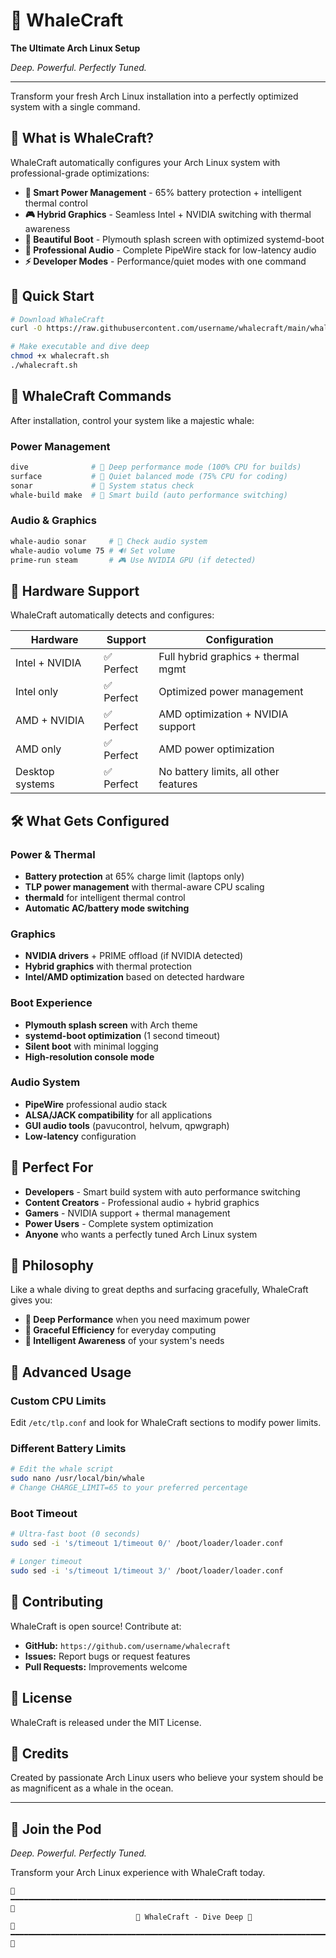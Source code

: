 # 🐋 WhaleCraft
**The Ultimate Arch Linux Setup**

*Deep. Powerful. Perfectly Tuned.*

---

Transform your fresh Arch Linux installation into a perfectly optimized system with a single command.

## 🌊 What is WhaleCraft?

WhaleCraft automatically configures your Arch Linux system with professional-grade optimizations:

- **🔋 Smart Power Management** - 65% battery protection + intelligent thermal control
- **🎮 Hybrid Graphics** - Seamless Intel + NVIDIA switching with thermal awareness
- **🎨 Beautiful Boot** - Plymouth splash screen with optimized systemd-boot
- **🎵 Professional Audio** - Complete PipeWire stack for low-latency audio
- **⚡ Developer Modes** - Performance/quiet modes with one command

## 🚀 Quick Start

```bash
# Download WhaleCraft
curl -O https://raw.githubusercontent.com/username/whalecraft/main/whalecraft.sh

# Make executable and dive deep
chmod +x whalecraft.sh
./whalecraft.sh
```

## 🐋 WhaleCraft Commands

After installation, control your system like a majestic whale:

### Power Management
```bash
dive              # 🌊 Deep performance mode (100% CPU for builds)
surface           # 🐋 Quiet balanced mode (75% CPU for coding)
sonar             # 📡 System status check
whale-build make  # 🔨 Smart build (auto performance switching)
```

### Audio & Graphics
```bash
whale-audio sonar     # 🎵 Check audio system
whale-audio volume 75 # 🔊 Set volume
prime-run steam       # 🎮 Use NVIDIA GPU (if detected)
```

## 🌊 Hardware Support

WhaleCraft automatically detects and configures:

| Hardware | Support | Configuration |
|----------|---------|---------------|
| Intel + NVIDIA | ✅ Perfect | Full hybrid graphics + thermal mgmt |
| Intel only | ✅ Perfect | Optimized power management |
| AMD + NVIDIA | ✅ Perfect | AMD optimization + NVIDIA support |
| AMD only | ✅ Perfect | AMD power optimization |
| Desktop systems | ✅ Perfect | No battery limits, all other features |

## 🛠️ What Gets Configured

### Power & Thermal
- **Battery protection** at 65% charge limit (laptops only)
- **TLP power management** with thermal-aware CPU scaling
- **thermald** for intelligent thermal control
- **Automatic AC/battery mode switching**

### Graphics
- **NVIDIA drivers** + PRIME offload (if NVIDIA detected)
- **Hybrid graphics** with thermal protection
- **Intel/AMD optimization** based on detected hardware

### Boot Experience  
- **Plymouth splash screen** with Arch theme
- **systemd-boot optimization** (1 second timeout)
- **Silent boot** with minimal logging
- **High-resolution console mode**

### Audio System
- **PipeWire** professional audio stack
- **ALSA/JACK compatibility** for all applications
- **GUI audio tools** (pavucontrol, helvum, qpwgraph)
- **Low-latency** configuration

## 🎯 Perfect For

- **Developers** - Smart build system with auto performance switching
- **Content Creators** - Professional audio + hybrid graphics
- **Gamers** - NVIDIA support + thermal management
- **Power Users** - Complete system optimization
- **Anyone** who wants a perfectly tuned Arch Linux system

## 🌊 Philosophy

Like a whale diving to great depths and surfacing gracefully, WhaleCraft gives you:

- **🌊 Deep Performance** when you need maximum power
- **🐋 Graceful Efficiency** for everyday computing  
- **📡 Intelligent Awareness** of your system's needs

## 🔧 Advanced Usage

### Custom CPU Limits
Edit `/etc/tlp.conf` and look for WhaleCraft sections to modify power limits.

### Different Battery Limits
```bash
# Edit the whale script
sudo nano /usr/local/bin/whale
# Change CHARGE_LIMIT=65 to your preferred percentage
```

### Boot Timeout
```bash
# Ultra-fast boot (0 seconds)
sudo sed -i 's/timeout 1/timeout 0/' /boot/loader/loader.conf

# Longer timeout
sudo sed -i 's/timeout 1/timeout 3/' /boot/loader/loader.conf
```

## 🤝 Contributing

WhaleCraft is open source! Contribute at:
- **GitHub:** `https://github.com/username/whalecraft`
- **Issues:** Report bugs or request features
- **Pull Requests:** Improvements welcome

## 📜 License

WhaleCraft is released under the MIT License.

## 🙏 Credits

Created by passionate Arch Linux users who believe your system should be as magnificent as a whale in the ocean.

---

## 🐋 Join the Pod

*Deep. Powerful. Perfectly Tuned.*

Transform your Arch Linux experience with WhaleCraft today.

```
🌊━━━━━━━━━━━━━━━━━━━━━━━━━━━━━━━━━━━━━━━━━━━━━━━━━━━━━━━━━━━━━━━━━━━━━━━━━━━━━━━━━━━━━━━━━━━🌊
                            🐋 WhaleCraft - Dive Deep 🐋
🌊━━━━━━━━━━━━━━━━━━━━━━━━━━━━━━━━━━━━━━━━━━━━━━━━━━━━━━━━━━━━━━━━━━━━━━━━━━━━━━━━━━━━━━━━━━━🌊
```
